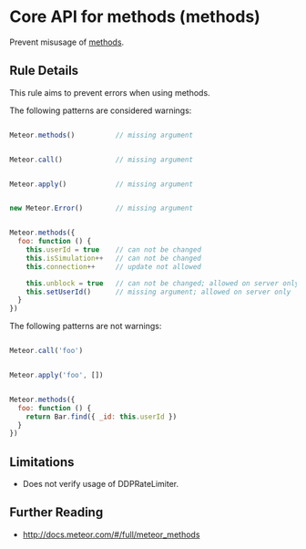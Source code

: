 # Core API for methods (methods)

Prevent misusage of [methods](http://docs.meteor.com/#/full/meteor_methods).


## Rule Details

This rule aims to prevent errors when using methods.

The following patterns are considered warnings:

```js

Meteor.methods()          // missing argument

```

```js

Meteor.call()             // missing argument

```

```js

Meteor.apply()            // missing argument

```

```js

new Meteor.Error()        // missing argument

```

```js

Meteor.methods({
  foo: function () {
    this.userId = true    // can not be changed
    this.isSimulation++   // can not be changed
    this.connection++     // update not allowed

    this.unblock = true   // can not be changed; allowed on server only
    this.setUserId()      // missing argument; allowed on server only
  }
})

```

The following patterns are not warnings:

```js

Meteor.call('foo')

```

```js

Meteor.apply('foo', [])

```

```js

Meteor.methods({
  foo: function () {
    return Bar.find({ _id: this.userId })
  }
})

```


## Limitations

- Does not verify usage of DDPRateLimiter.

## Further Reading

- http://docs.meteor.com/#/full/meteor_methods
